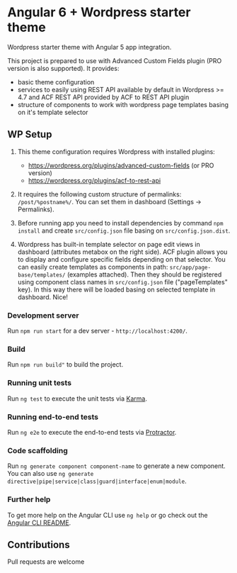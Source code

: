# Angular 6 + Wordpress starter theme

Wordpress starter theme with Angular 5 app integration.

This project is prepared to use with Advanced Custom Fields plugin (PRO version is also supported). It provides:
- basic theme configuration
- services to easily using REST API available by default in Wordpress >= 4.7 and ACF REST API provided by ACF to REST API plugin
- structure of components to work with wordpress page templates basing on it's template selector

## WP Setup

1. This theme configuration requires Wordpress with installed plugins:
   - https://wordpress.org/plugins/advanced-custom-fields (or PRO version)
   - https://wordpress.org/plugins/acf-to-rest-api

2. It requires the following custom structure of permalinks: `/post/%postname%/`. You can set them in dashboard (Settings -> Permalinks).

3. Before running app you need to install dependencies by command `npm install` and create `src/config.json` file basing on `src/config.json.dist`.

4. Wordpress has built-in template selector on page edit views in dashboard (attributes metabox on the right side). ACF plugin allows you to display and configure specific fields depending on that selector. You can easily create templates as components in path: `src/app/page-base/templates/` (examples attached). Then they should be registered using component class names in `src/config.json` file ("pageTemplates" key). In this way there will be loaded basing on selected template in dashboard. Nice!

### Development server

Run `npm run start` for a dev server - `http://localhost:4200/`.

### Build

Run `npm run build"` to build the project. 

### Running unit tests

Run `ng test` to execute the unit tests via [Karma](https://karma-runner.github.io).

### Running end-to-end tests

Run `ng e2e` to execute the end-to-end tests via [Protractor](http://www.protractortest.org/).

### Code scaffolding

Run `ng generate component component-name` to generate a new component. You can also use `ng generate directive|pipe|service|class|guard|interface|enum|module`.

### Further help

To get more help on the Angular CLI use `ng help` or go check out the [Angular CLI README](https://github.com/angular/angular-cli/blob/master/README.md).


## Contributions

Pull requests are welcome